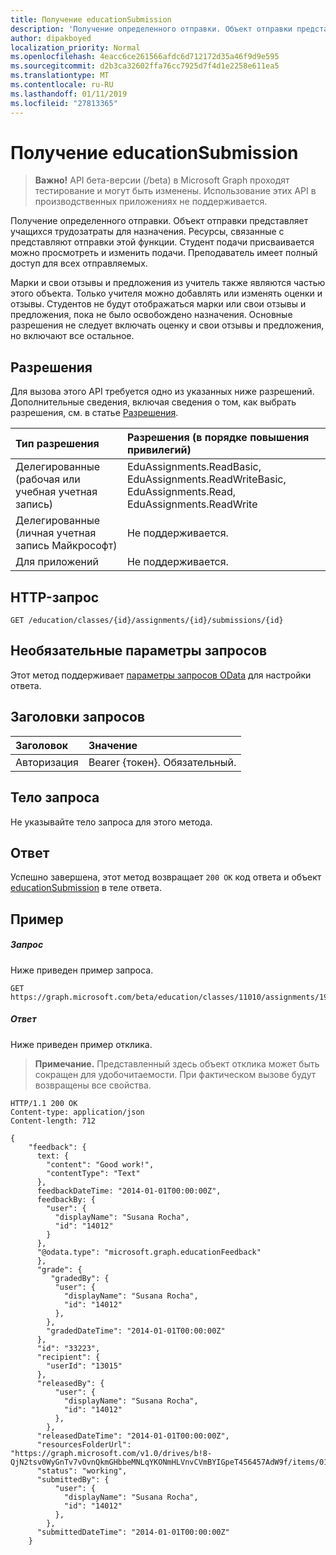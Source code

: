 ```yaml
---
title: Получение educationSubmission
description: 'Получение определенного отправки. Объект отправки представляет учащихся трудозатраты для назначения. Ресурсы, связанные с представляют отправки этой функции. Студент подачи присваивается можно просмотреть и изменить подачи. Преподаватель имеет полный доступ для всех отправляемых. '
author: dipakboyed
localization_priority: Normal
ms.openlocfilehash: 4eacc6ce261566afdc6d712172d35a46f9d9e595
ms.sourcegitcommit: d2b3ca32602ffa76cc7925d7f4d1e2258e611ea5
ms.translationtype: MT
ms.contentlocale: ru-RU
ms.lasthandoff: 01/11/2019
ms.locfileid: "27813365"
---
```

# <a name="get-educationsubmission"></a>Получение educationSubmission

> **Важно!** API бета-версии (/beta) в Microsoft Graph проходят тестирование и могут быть изменены. Использование этих API в производственных приложениях не поддерживается.

Получение определенного отправки. Объект отправки представляет учащихся трудозатраты для назначения. Ресурсы, связанные с представляют отправки этой функции. Студент подачи присваивается можно просмотреть и изменить подачи. Преподаватель имеет полный доступ для всех отправляемых. 

Марки и свои отзывы и предложения из учитель также являются частью этого объекта. Только учителя можно добавлять или изменять оценки и отзывы. Студентов не будут отображаться марки или свои отзывы и предложения, пока не было освобождено назначения. Основные разрешения не следует включать оценку и свои отзывы и предложения, но включают все остальное.

## <a name="permissions"></a>Разрешения
Для вызова этого API требуется одно из указанных ниже разрешений. Дополнительные сведения, включая сведения о том, как выбрать разрешения, см. в статье [Разрешения](/graph/permissions-reference).

|Тип разрешения      | Разрешения (в порядке повышения привилегий)              |
|:--------------------|:---------------------------------------------------------|
|Делегированные (рабочая или учебная учетная запись) |  EduAssignments.ReadBasic, EduAssignments.ReadWriteBasic, EduAssignments.Read, EduAssignments.ReadWrite |
|Делегированные (личная учетная запись Майкрософт) |  Не поддерживается.  |
|Для приложений | Не поддерживается. | 

## <a name="http-request"></a>HTTP-запрос
<!-- { "blockType": "ignored" } -->
```http
GET /education/classes/{id}/assignments/{id}/submissions/{id}
```
## <a name="optional-query-parameters"></a>Необязательные параметры запросов
Этот метод поддерживает [параметры запросов OData](https://developer.microsoft.com/graph/docs/concepts/query_parameters) для настройки ответа.

## <a name="request-headers"></a>Заголовки запросов
| Заголовок       | Значение |
|:---------------|:--------|
| Авторизация  | Bearer {токен}. Обязательный.  |

## <a name="request-body"></a>Тело запроса
Не указывайте тело запроса для этого метода.
## <a name="response"></a>Ответ
Успешно завершена, этот метод возвращает `200 OK` код ответа и объект [educationSubmission](../resources/educationsubmission.md) в теле ответа.
## <a name="example"></a>Пример
##### <a name="request"></a>Запрос
Ниже приведен пример запроса.
<!-- {
  "blockType": "ignored",
  "name": "get_educationsubmission"
}-->
```http
GET https://graph.microsoft.com/beta/education/classes/11010/assignments/19002/submissions/33223
```
##### <a name="response"></a>Ответ
Ниже приведен пример отклика. 

>**Примечание.** Представленный здесь объект отклика может быть сокращен для удобочитаемости. При фактическом вызове будут возвращены все свойства.

<!-- {
  "blockType": "ignored",
  "truncated": true,
  "@odata.type": "microsoft.graph.educationSubmission"
} -->
```http
HTTP/1.1 200 OK
Content-type: application/json
Content-length: 712

{
    "feedback": {
      text: {
        "content": "Good work!",
        "contentType": "Text"
      },
      feedbackDateTime: "2014-01-01T00:00:00Z",
      feedbackBy: {
        "user": {
          "displayName": "Susana Rocha",
          "id": "14012"
        }
      },
      "@odata.type": "microsoft.graph.educationFeedback"
      },
      "grade": {
         "gradedBy": {
          "user": {
            "displayName": "Susana Rocha",
            "id": "14012"
          },
        },
        "gradedDateTime": "2014-01-01T00:00:00Z"
      },
      "id": "33223",
      "recipient": {
        "userId": "13015"
      },
      "releasedBy": {
          "user": {
            "displayName": "Susana Rocha",
            "id": "14012"
          },
        },
      "releasedDateTime": "2014-01-01T00:00:00Z",
      "resourcesFolderUrl": "https://graph.microsoft.com/v1.0/drives/b!8-QjN2tsv0WyGnTv7vOvnQkmGHbbeMNLqYKONmHLVnvCVmBYIGpeT456457AdW9f/items/017NJZI25NOB5XZNLABF7646XAMDZTQQ6T",
      "status": "working",
      "submittedBy": {
          "user": {
            "displayName": "Susana Rocha",
            "id": "14012"
          },
        },
      "submittedDateTime": "2014-01-01T00:00:00Z"
    }
```

<!-- uuid: 8fcb5dbc-d5aa-4681-8e31-b001d5168d79
2015-10-25 14:57:30 UTC -->
<!-- {
  "type": "#page.annotation",
  "description": "Get educationSubmission",
  "keywords": "",
  "section": "documentation",
  "tocPath": ""
}-->
